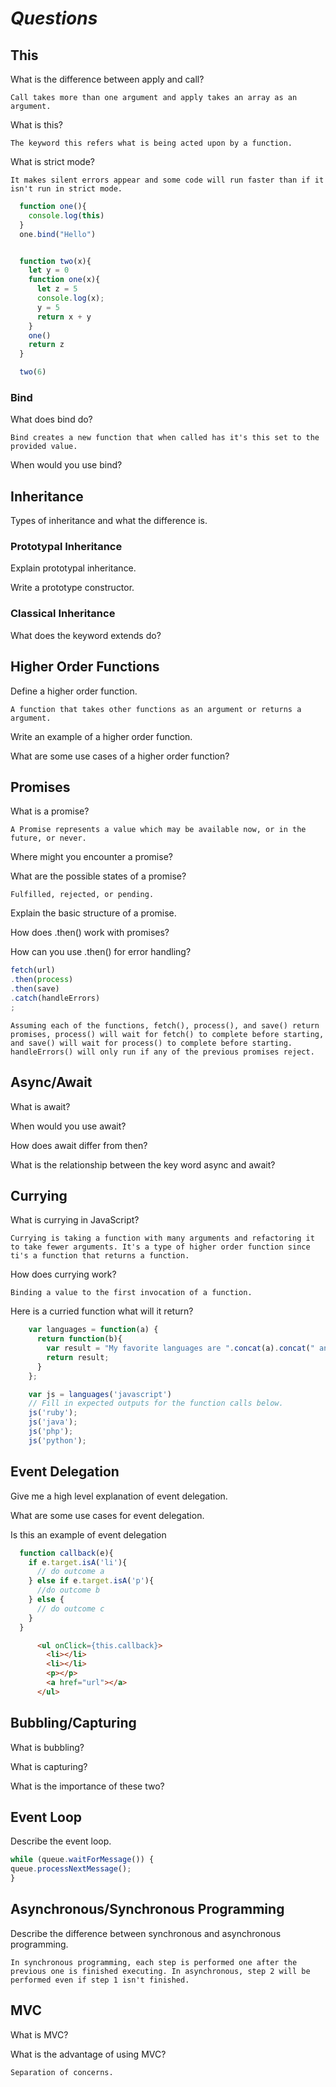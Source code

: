 # _Questions_

## **This**
  What is the difference between apply and call?

    Call takes more than one argument and apply takes an array as an argument.

  What is this?

    The keyword this refers what is being acted upon by a function.

  What is strict mode?

    It makes silent errors appear and some code will run faster than if it isn't run in strict mode.


  ```javascript
    function one(){
      console.log(this)
    }
    one.bind("Hello")


    function two(x){
      let y = 0
      function one(x){
        let z = 5
        console.log(x);
        y = 5
        return x + y
      }
      one()
      return z
    }

    two(6)
  ```

### Bind
  What does bind do?

    Bind creates a new function that when called has it's this set to the provided value.

  When would you use bind?

## Inheritance
  Types of inheritance and what the difference is.
### Prototypal Inheritance
  Explain prototypal inheritance.

  Write a prototype constructor.

### Classical Inheritance
  What does the keyword extends do?

## Higher Order Functions
  Define a higher order function.

    A function that takes other functions as an argument or returns a argument.

  Write an example of a higher order function.

  What are some use cases of a higher order function?

## **Promises**

  What is a promise?

    A Promise represents a value which may be available now, or in the future, or never.

  Where might you encounter a promise?

  What are the possible states of a promise?

    Fulfilled, rejected, or pending.

  Explain the basic structure of a promise.

  How does .then() work with promises?

  How can you use .then() for error handling?

  ```javascript
  fetch(url)
.then(process)
.then(save)
.catch(handleErrors)
;
  ```

    Assuming each of the functions, fetch(), process(), and save() return promises, process() will wait for fetch() to complete before starting, and save() will wait for process() to complete before starting. handleErrors() will only run if any of the previous promises reject.

## **Async/Await**

  What is await?

  When would you use await?

  How does await differ from then?

  What is the relationship between the key word async and await?

## **Currying**

  What is currying in JavaScript?

    Currying is taking a function with many arguments and refactoring it to take fewer arguments. It's a type of higher order function since ti's a function that returns a function.

  How does currying work?

    Binding a value to the first invocation of a function.

  Here is a curried function what will it return?

  ```javascript
      var languages = function(a) {
        return function(b){
          var result = "My favorite languages are ".concat(a).concat(" and ").concat(b).concat(".");
          return result;
        }
      };

      var js = languages('javascript')
      // Fill in expected outputs for the function calls below.
      js('ruby');
      js('java');
      js('php');
      js('python');
  ```

## Event Delegation
  Give me a high level explanation of event delegation.

  What are some use cases for event delegation.


Is this an example of event delegation
  ```javascript
    function callback(e){
      if e.target.isA('li'){
        // do outcome a
      } else if e.target.isA('p'){
        //do outcome b
      } else {
        // do outcome c
      }
    }  
  ```
  ```html
        <ul onClick={this.callback}>
          <li></li>
          <li></li>
          <p></p>
          <a href="url"></a>
        </ul>
  ```
## Bubbling/Capturing
  What is bubbling?

  What is capturing?

  What is the importance of these two?

## Event Loop

  Describe the event loop.
  ```javascript
  while (queue.waitForMessage()) {
queue.processNextMessage();
}
  ```
## Asynchronous/Synchronous Programming
  Describe the difference between synchronous and asynchronous programming.

    In synchronous programming, each step is performed one after the previous one is finished executing. In asynchronous, step 2 will be performed even if step 1 isn't finished.

## MVC
  What is MVC?

  What is the advantage of using MVC?

    Separation of concerns.
